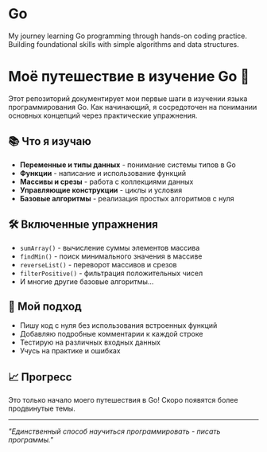 # Go
My journey learning Go programming through hands-on coding practice. Building foundational skills with simple algorithms and data structures.

# Моё путешествие в изучение Go 🐹

Этот репозиторий документирует мои первые шаги в изучении языка программирования Go.
Как начинающий, я сосредоточен на понимании основных концепций через практические упражнения.

## 📚 Что я изучаю
- **Переменные и типы данных** - понимание системы типов в Go
- **Функции** - написание и использование функций
- **Массивы и срезы** - работа с коллекциями данных  
- **Управляющие конструкции** - циклы и условия
- **Базовые алгоритмы** - реализация простых алгоритмов с нуля

## 🛠️ Включенные упражнения
- `sumArray()` - вычисление суммы элементов массива
- `findMin()` - поиск минимального значения в массиве
- `reverseList()` - переворот массивов и срезов
- `filterPositive()` - фильтрация положительных чисел
- И многие другие базовые алгоритмы...

## 🎯 Мой подход
- Пишу код с нуля без использования встроенных функций
- Добавляю подробные комментарии к каждой строке
- Тестирую на различных входных данных
- Учусь на практике и ошибках

## 📈 Прогресс
Это только начало моего путешествия в Go! Скоро появятся более продвинутые темы.

---

*"Единственный способ научиться программировать - писать программы."*
